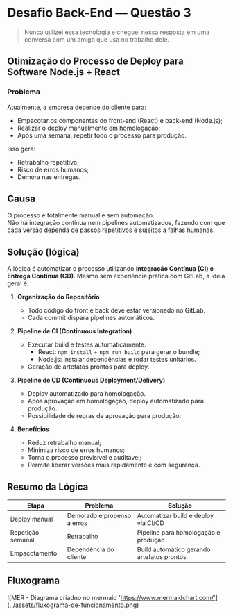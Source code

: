 # Desafio Back-End — Questão 3

>Nunca utilizei essa tecnologia e cheguei nessa resposta em uma conversa com um amigo que usa no trabalho dele.

## Otimização do Processo de Deploy para Software Node.js + React

### Problema

Atualmente, a empresa depende do cliente para:

- Empacotar os componentes do front-end (React) e back-end (Node.js);
- Realizar o deploy manualmente em homologação;
- Após uma semana, repetir todo o processo para produção.

Isso gera:

- Retrabalho repetitivo;
- Risco de erros humanos;
- Demora nas entregas.

## Causa

O processo é totalmente manual e sem automação.  
Não há integração contínua nem pipelines automatizados, fazendo com que cada versão dependa de passos repetitivos e sujeitos a falhas humanas.

## Solução (lógica)

A lógica é automatizar o processo utilizando **Integração Contínua (CI) e Entrega Contínua (CD)**. Mesmo sem experiência prática com GitLab, a ideia geral é:

1. **Organização do Repositório**
   - Todo código do front e back deve estar versionado no GitLab.
   - Cada commit dispara pipelines automáticos.

2. **Pipeline de CI (Continuous Integration)**
   - Executar build e testes automaticamente:
     - React: `npm install` + `npm run build` para gerar o bundle;
     - Node.js: instalar dependências e rodar testes unitários.
   - Geração de artefatos prontos para deploy.

3. **Pipeline de CD (Continuous Deployment/Delivery)**
   - Deploy automatizado para homologação.
   - Após aprovação em homologação, deploy automatizado para produção.
   - Possibilidade de regras de aprovação para produção.

4. **Benefícios**
   - Reduz retrabalho manual;
   - Minimiza risco de erros humanos;
   - Torna o processo previsível e auditável;
   - Permite liberar versões mais rapidamente e com segurança.

## Resumo da Lógica

|Etapa|Problema|Solução|
|----------------|------------------|---------------------------------------|
| Deploy manual  | Demorado e propenso a erros | Automatizar build e deploy via CI/CD |
| Repetição semanal | Retrabalho | Pipeline para homologação e produção |
| Empacotamento | Dependência do cliente | Build automático gerando artefatos prontos |

## Fluxograma

![MER - Diagrama criadno no mermaid 'https://www.mermaidchart.com/'](../assets/fluxograma-de-funcionamento.png)
